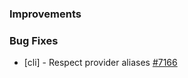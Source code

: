 
### Improvements


### Bug Fixes

- [cli] - Respect provider aliases
  [#7166](https://github.com/pulumi/pulumi/pull/7166)

